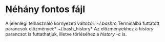 # Néhány fontos fájl

A jelenlegi felhasználó környezeti változói: *~/.bashrc*
Terminálba futtatott parancsok előzményei:* ~/.bash_history*
Az előzményekhez a *history* parancsot is futtathatjuk, illetve törléséhez a *history -c* is.
